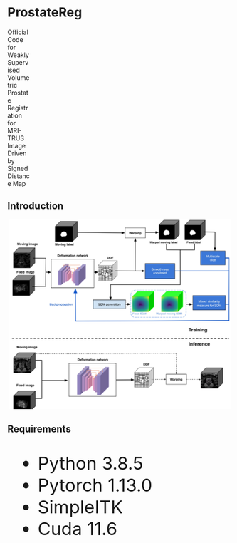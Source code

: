 # ProstateReg
<div style="width:50px">Official Code for  Weakly Supervised Volumetric Prostate Registration for MRI-TRUS Image Driven by Signed Distance Map</div>

## Introduction

<div align="center">
  <img src="https://github.com/CCrun99/ProstateReg/blob/main/ProstateReg%20Architecture.jpg" style="width:500px">
</div>

## Requirements
<ul style="font-size:40px;">
  <li>Python 3.8.5</li>
   <li>Pytorch 1.13.0</li>
  <li>SimpleITK</li>
  <li>Cuda 11.6</li>
</ul>

